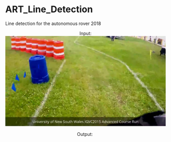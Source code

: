 # ART_Line_Detection
Line detection for the autonomous rover 2018
<p align="center">
Input:
<img src="images/0.jpg">
</p>
<p align="center">
Output:
<img scr="output-images/0.jpg">
</p>